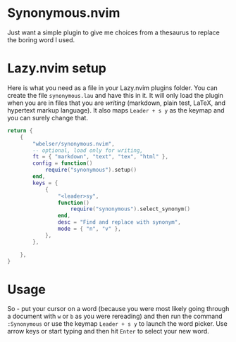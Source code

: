 # Synonymous.nvim

Just want a simple plugin to give me choices from a thesaurus to replace the boring word I used.

# Lazy.nvim setup

Here is what you need as a file in your
Lazy.nvim plugins folder. You can create the
file `synonymous.lau` and have this in it.
It will only load the plugin when you are in
files that you are _writing_ (markdown, plain test,
LaTeX, and hypertext markup language). It also
maps `Leader + s y` as the keymap and you can
surely change that.

```lua
return {
	{
		"wbelser/synonymous.nvim",
        -- optional, load only for writing,
		ft = { "markdown", "text", "tex", "html" },
		config = function()
			require("synonymous").setup()
		end,
		keys = {
			{
				"<leader>sy",
				function()
					require("synonymous").select_synonym()
				end,
				desc = "Find and replace with synonym",
				mode = { "n", "v" },
			},
		},

	},
}
```

# Usage

So - put your cursor on a word (because you were most likely
going through a document with `w` or `b` as you were
rereading) and then run the command `:Synonymous` or use the
keymap `Leader + s y` to launch the word picker. Use
arrow keys or start typing and then hit `Enter` to select
your new word.
